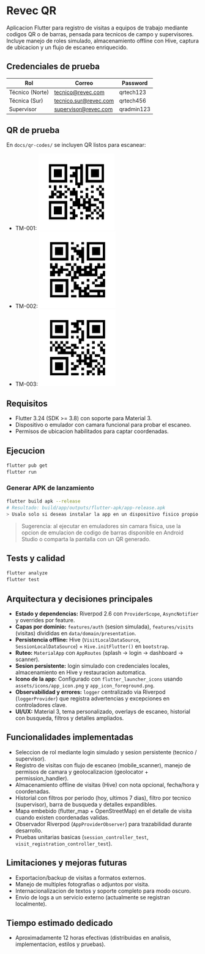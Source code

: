 # Revec QR

Aplicacion Flutter para registro de visitas a equipos de trabajo mediante codigos QR o de barras, pensada para tecnicos de campo y supervisores. Incluye manejo de roles simulado, almacenamiento offline con Hive, captura de ubicacion y un flujo de escaneo enriquecido.

## Credenciales de prueba

| Rol                      | Correo                | Password   |
|--------------------------|-----------------------|------------|
| Técnico (Norte)          | tecnico@revec.com     | qrtech123  |
| Técnica (Sur)            | tecnico.sur@revec.com | qrtech456  |
| Supervisor               | supervisor@revec.com  | qradmin123 |

## QR de prueba
En `docs/qr-codes/` se incluyen QR listos para escanear:
- TM-001: ![TM-001](docs/qr-codes/TM-001.png)
- TM-002: ![TM-002](docs/qr-codes/TM-002.png)
- TM-003: ![TM-003](docs/qr-codes/TM-003.png)

## Requisitos
- Flutter 3.24 (SDK >= 3.8) con soporte para Material 3.
- Dispositivo o emulador con camara funcional para probar el escaneo.
- Permisos de ubicacion habilitados para captar coordenadas.

## Ejecucion
```bash
flutter pub get
flutter run
```

### Generar APK de lanzamiento
```bash
flutter build apk --release
# Resultado: build/app/outputs/flutter-apk/app-release.apk
> Usalo solo si deseas instalar la app en un dispositivo fisico propio.
```

> Sugerencia: al ejecutar en emuladores sin camara fisica, use la opcion de emulacion de codigo de barras disponible en Android Studio o comparta la pantalla con un QR generado.

## Tests y calidad
```bash
flutter analyze
flutter test
```

## Arquitectura y decisiones principales
- **Estado y dependencias:** Riverpod 2.6 con `ProviderScope`, `AsyncNotifier` y overrides por feature.
- **Capas por dominio:** `features/auth` (sesion simulada), `features/visits` (visitas) divididas en `data/domain/presentation`.
- **Persistencia offline:** Hive (`VisitLocalDataSource`, `SessionLocalDataSource`) + `Hive.initFlutter()` en `bootstrap`.
- **Ruteo:** `MaterialApp` con `AppRoutes` (splash -> login -> dashboard -> scanner).
- **Sesion persistente:** login simulado con credenciales locales, almacenamiento en Hive y restauracion automatica.
- **Icono de la app:** Configurado con `flutter_launcher_icons` usando `assets/icons/app_icon.png` y `app_icon_foreground.png`.
- **Observabilidad y errores:** `logger` centralizado via Riverpod (`loggerProvider`) que registra advertencias y excepciones en controladores clave.
- **UI/UX:** Material 3, tema personalizado, overlays de escaneo, historial con busqueda, filtros y detalles ampliados.

## Funcionalidades implementadas
- Seleccion de rol mediante login simulado y sesion persistente (tecnico / supervisor).
- Registro de visitas con flujo de escaneo (mobile_scanner), manejo de permisos de camara y geolocalizacion (geolocator + permission_handler).
- Almacenamiento offline de visitas (Hive) con nota opcional, fecha/hora y coordenadas.
- Historial con filtros por periodo (hoy, ultimos 7 dias), filtro por tecnico (supervisor), barra de busqueda y detalles expandibles.
- Mapa embebido (flutter_map + OpenStreetMap) en el detalle de visita cuando existen coordenadas validas.
- Observador Riverpod (`AppProviderObserver`) para trazabilidad durante desarrollo.
- Pruebas unitarias basicas (`session_controller_test`, `visit_registration_controller_test`).

## Limitaciones y mejoras futuras
- Exportacion/backup de visitas a formatos externos.
- Manejo de multiples fotografias o adjuntos por visita.
- Internacionalizacion de textos y soporte completo para modo oscuro.
- Envio de logs a un servicio externo (actualmente se registran localmente).

## Tiempo estimado dedicado
- Aproximadamente 12 horas efectivas (distribuidas en analisis, implementacion, estilos y pruebas).
